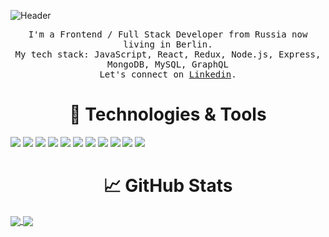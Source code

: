 

<!--
**AyaDesigner/AyaDesigner** is a ✨ _special_ ✨ repository because its `README.md` (this file) appears on your GitHub profile.

Here are some ideas to get you started:

- 🔭 I’m currently working on ...
- 🌱 I’m currently learning ...
- 👯 I’m looking to collaborate on ...
- 🤔 I’m looking for help with ...
- 💬 Ask me about ...
- 📫 How to reach me: ...
- 😄 Pronouns: ...
- ⚡ Fun fact: ...
-->


<!-- More info, tips and tricks for making GitHub Profile README can be found in my article at https://towardsdatascience.com/build-a-stunning-readme-for-your-github-profile-9b80434fe5d7 -->
![Header](https://i.imgur.com/dSTTi2s.png)

<p align='center'><samp>I'm a Frontend / Full Stack Developer from Russia now living in Berlin.<br/>My tech stack: JavaScript, React, Redux, Node.js, Express, MongoDB, MySQL, GraphQL <br/>Let's connect on <a href="https://www.linkedin.com/in/aya-berdyeva/">Linkedin</a>.</p>
  
<h1 align="center">
🔧 Technologies & Tools
</h1>

![](https://img.shields.io/badge/Code-JavaScript-informational?style=flat&logo=javascript&logoColor=white&color=dd6386) ![](https://img.shields.io/badge/Shell-Bash-informational?style=flat&logo=gnu-bash&logoColor=white&color=dd6386) ![](https://img.shields.io/badge/Library-React-informational?style=flat&logo=react&logoColor=white&color=dd6386) ![](https://img.shields.io/badge/Library-Redux-informational?style=flat&logo=redux&logoColor=white&color=dd6386) ![](https://img.shields.io/badge/Database-MongoDB-informational?style=flat&logo=mongodb&logoColor=white&color=dd6386) ![](https://img.shields.io/badge/ODM-Mongoose-informational?style=flat&logo=mongoose&logoColor=white&color=dd6386) ![](https://img.shields.io/badge/Database-MySQL-informational?style=flat&logo=mysql&logoColor=white&color=dd6386) ![](https://img.shields.io/badge/Library-Sequelize-informational?style=flat&logo=sequelize&logoColor=white&color=dd6386) ![](https://img.shields.io/badge/Server-Node.js-informational?style=flat&logo=node.js&logoColor=white&color=dd6386) ![](https://img.shields.io/badge/Framework-Express.js-informational?style=flat&logo=express&logoColor=white&color=dd6386) ![](https://img.shields.io/badge/VCS-Git-informational?style=flat&logo=git&logoColor=white&color=dd6386)







<h1 align="center">
 &#x1f4c8; GitHub Stats
</h1>

<a href="https://github.com/ayadotdev">
  <img align="center" src="https://github-readme-stats.vercel.app/api/top-langs/?username=ayadotdev&layout=compact&theme=dracula" />
</a>

<a href="https://github.com/ayadotdev">
<img align="center" src="https://github-readme-stats.vercel.app/api/?username=ayadotdev&layout=compact&theme=dracula" />




[2]: https://github.com/ayadotdev
[3]: https://www.linkedin.com/in/aya-berdyeva/

